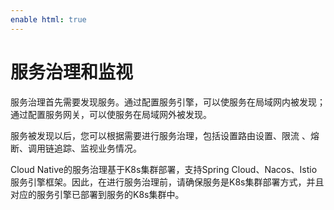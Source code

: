```yaml
---
enable html: true
---
```

# 服务治理和监视

服务治理首先需要发现服务。通过配置服务引擎，可以使服务在局域网内被发现；通过配置服务网关，可以使服务在局域网外被发现。

服务被发现以后，您可以根据需要进行服务治理，包括设置路由设置、限流
、熔断、调用链追踪、监视业务情况。

Cloud Native的服务治理基于K8s集群部署，支持Spring Cloud、Nacos、Istio服务引擎框架。因此，在进行服务治理前，请确保服务是K8s集群部署方式，并且对应的服务引擎已部署到服务的K8s集群中。

